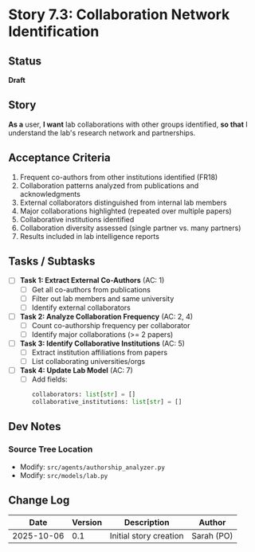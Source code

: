 # Story 7.3: Collaboration Network Identification

## Status

**Draft**

## Story

**As a** user,
**I want** lab collaborations with other groups identified,
**so that** I understand the lab's research network and partnerships.

## Acceptance Criteria

1. Frequent co-authors from other institutions identified (FR18)
2. Collaboration patterns analyzed from publications and acknowledgments
3. External collaborators distinguished from internal lab members
4. Major collaborations highlighted (repeated over multiple papers)
5. Collaborative institutions identified
6. Collaboration diversity assessed (single partner vs. many partners)
7. Results included in lab intelligence reports

## Tasks / Subtasks

- [ ] **Task 1: Extract External Co-Authors** (AC: 1)
  - [ ] Get all co-authors from publications
  - [ ] Filter out lab members and same university
  - [ ] Identify external collaborators

- [ ] **Task 2: Analyze Collaboration Frequency** (AC: 2, 4)
  - [ ] Count co-authorship frequency per collaborator
  - [ ] Identify major collaborations (>= 2 papers)

- [ ] **Task 3: Identify Collaborative Institutions** (AC: 5)
  - [ ] Extract institution affiliations from papers
  - [ ] List collaborating universities/orgs

- [ ] **Task 4: Update Lab Model** (AC: 7)
  - [ ] Add fields:
    ```python
    collaborators: list[str] = []
    collaborative_institutions: list[str] = []
    ```

## Dev Notes

### Source Tree Location
- Modify: `src/agents/authorship_analyzer.py`
- Modify: `src/models/lab.py`

## Change Log

| Date | Version | Description | Author |
|------|---------|-------------|--------|
| 2025-10-06 | 0.1 | Initial story creation | Sarah (PO) |
